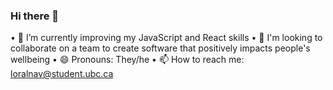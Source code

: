### Hi there 👋

• 💪 I’m currently improving my JavaScript and React skills
• 🌱 I'm looking to collaborate on a team to create software that positively impacts people's wellbeing
• 😄 Pronouns: They/he
• 📫 How to reach me: [loralnav@student.ubc.ca](mailto:loralnav@student.ubc.ca)

<!--
**ocnerol/ocnerol** is a ✨ _special_ ✨ repository because its `README.md` (this file) appears on your GitHub profile.

Here are some ideas to get you started:

- 🔭 I’m currently working on ...
- 🌱 I’m currently learning ...
- 👯 I’m looking to collaborate on ...
- 🤔 I’m looking for help with ...
- 💬 Ask me about ...
- 📫 How to reach me: ...
- 😄 Pronouns: ...
- ⚡ Fun fact: ...
-->

